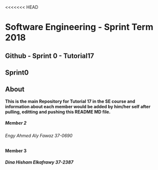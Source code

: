 <<<<<<< HEAD
# **Software Engineering - Sprint Term 2018**
## Github - Sprint 0 - Tutorial17



## Sprint0

## About
   **This is the main Repository for Tutorial 17 in the SE course and information about each member would be added by him/her self after pulling, editting and pushing this README MD file.**



##### Member 2
###### Engy Ahmed Aly Fawaz 37-0690

#### Member 3
##### Dina Hisham Elkafrawy 37-2387



